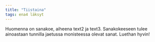 ```yaml
---
title: "Tiistaina"
tags: ena4 läksyt
---
```


Huomenna on sanakoe, aiheena text2 ja text3. Sanakokeeseen tulee ainoastaan tunnilla jaetussa monisteessa olevat sanat. Luethan hyvin!
